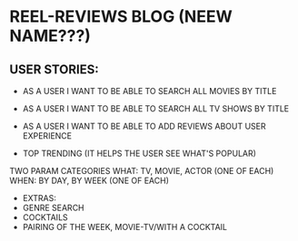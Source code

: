 # REEL-REVIEWS BLOG (NEEW NAME???)

## USER STORIES:

* AS A USER I WANT TO BE ABLE TO SEARCH ALL MOVIES BY TITLE
* AS A USER I WANT TO BE ABLE TO SEARCH ALL TV SHOWS BY TITLE
* AS A USER I WANT TO BE ABLE TO ADD REVIEWS ABOUT USER EXPERIENCE

* TOP TRENDING (IT HELPS THE USER SEE WHAT'S POPULAR)

TWO PARAM CATEGORIES
WHAT: TV, MOVIE, ACTOR (ONE OF EACH)
WHEN: BY DAY, BY WEEK (ONE OF EACH)


* EXTRAS:
* GENRE SEARCH
* COCKTAILS
* PAIRING OF THE WEEK, MOVIE-TV/WITH A COCKTAIL
